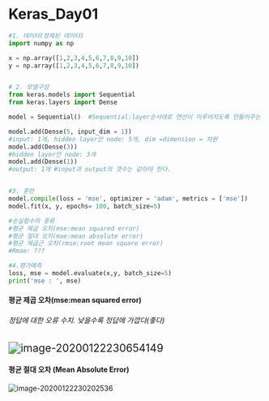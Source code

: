 # Keras_Day01

```python
#1. 데이터(정제된 데이터)
import numpy as np

x = np.array([1,2,3,4,5,6,7,8,9,10])
y = np.array([1,2,3,4,5,6,7,8,9,10])


# 2. 모델구성
from keras.models import Sequential
from keras.layers import Dense

model = Sequential()  #Sequential:layer순서대로 연산이 이루어지도록 만들어주는 함수  

model.add(Dense(5, input_dim = 1)) 
#input: 1개, hidden layer안 node: 5개, dim =dimension = 차원
model.add(Dense(3)) 
#hidden layer안 node: 3개
model.add(Dense(1)) 
#output: 1개 #input과 output의 갯수는 같아야 한다.


#3. 훈련
model.compile(loss = 'mse', optimizer = 'adam', metrics = ['mse'])
model.fit(x, y, epochs= 100, batch_size=5)

#손실함수의 종류
#평균 제곱 오차(mse:mean squared error)
#평균 절대 오차(mae:mean absolute error)
#평균 제곱근 오차(rmse:root mean square error)
#Rmae: ???

#4.평가예측
loss, mse = model.evaluate(x,y, batch_size=5)
print('mse : ', mse)
```



#### 평균 제곱 오차(mse:mean squared error)

###### 정답에 대한 오류 수치. 낮을수록 정답에 가깝다(좋다)

<img src="C:\Users\user\AppData\Roaming\Typora\typora-user-images\image-20200122230654149.png" alt="image-20200122230654149" style="zoom:150%;" />

#### 평균 절대 오차 (Mean Absolute Error)

![image-20200122230202536](C:\Users\user\AppData\Roaming\Typora\typora-user-images\image-20200122230202536.png)